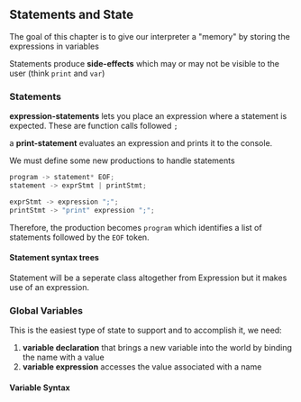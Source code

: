 ## Statements and State

The goal of this chapter is to give our interpreter a "memory" by storing the expressions in variables

Statements produce **side-effects** which may or may not be visible to the user (think `print` and `var`)

### Statements

**expression-statements** lets you place an expression where a statement is expected. These are function calls followed `;`

a **print-statement** evaluates an expression and prints it to the console.

We must define some new productions to handle statements

```Java
program -> statement* EOF;
statement -> exprStmt | printStmt;

exprStmt -> expression ";";
printStmt -> "print" expression ";";
```
Therefore, the production becomes `program` which identifies a list of statements followed by the `EOF` token.

#### Statement syntax trees

Statement will be a seperate class altogether from Expression but it makes use of an expression.

### Global Variables

This is the easiest type of state to support and to accomplish it, we need:
1. **variable declaration** that brings a new variable into the world by binding the name with a value
2. **variable expression** accesses the value associated with a name

#### Variable Syntax


